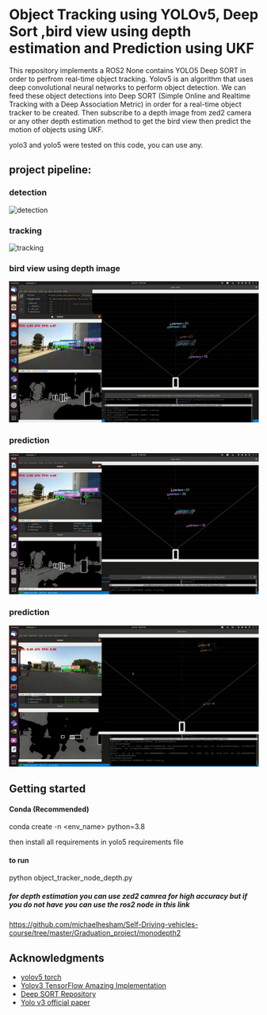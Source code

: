 # Object Tracking using YOLOv5, Deep Sort ,bird view using depth estimation and Prediction using UKF
This repository implements a ROS2 None contains YOLO5 Deep SORT in order to perfrom real-time object tracking. Yolov5 is an algorithm that uses deep convolutional neural networks to perform object detection. We can feed these object detections into Deep SORT (Simple Online and Realtime Tracking with a Deep Association Metric) in order for a real-time object tracker to be created. Then subscribe to a depth image from zed2 camera or any other depth estimation method to get the bird view then predict the motion of objects using UKF.

yolo3 and yolo5 were tested on this code, you can use any.

## project pipeline:

### detection


![detection](gif/det.gif)






### tracking


![tracking](gif/tracking.gif)







### bird view using depth image


![bird view using depth image](gif/bird_view.gif)






### prediction


![prediction](gif/pred1.gif)






### prediction


![prediction](gif/pred2.gif)

## Getting started

#### Conda (Recommended)
conda create -n <env_name> python=3.8

then install all requirements in yolo5 requirements file

#### to run 

python object_tracker_node_depth.py

##### for depth estimation you can use zed2 camrea for high accuracy but if you do not have you can use the ros2 node in this link

https://github.com/michaelhesham/Self-Driving-vehicles-course/tree/master/Graduation_project/monodepth2

## Acknowledgments
* [yolov5 torch](https://github.com/ultralytics/yolov5)
* [Yolov3 TensorFlow Amazing Implementation](https://github.com/zzh8829/yolov3-tf2)
* [Deep SORT Repository](https://github.com/nwojke/deep_sort)
* [Yolo v3 official paper](https://arxiv.org/abs/1804.02767)
